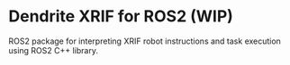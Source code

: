 # Dendrite XRIF for ROS2 (WIP)
ROS2 package for interpreting XRIF robot instructions and task execution using ROS2 C++ library.
